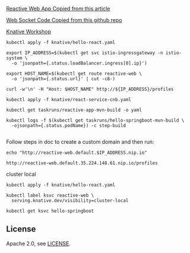 

[Reactive Web App Copied from this article](https://developer.okta.com/blog/2018/09/25/spring-webflux-websockets-react)

[Web Socket Code Copied from this github repo](https://github.com/marios-code-path/spring-web-sockets)

[Knative Workshop](https://docs.google.com/document/d/1QKjyWAJxZahQFUc8FkM_0gVtgDRUDgJq7zcJLiFjjjw/edit#)

```
kubectl apply -f knative/hello-react.yaml

export IP_ADDRESS=$(kubectl get svc istio-ingressgateway -n istio-system \
  -o 'jsonpath={.status.loadBalancer.ingress[0].ip}')

export HOST_NAME=$(kubectl get route reactive-web \
  -o 'jsonpath={.status.url}' | cut -c8-)

curl -w'\n' -H "Host: $HOST_NAME" http://${IP_ADDRESS}/profiles

kubectl apply -f knative/react-service-cnb.yaml

kubectl get taskruns/reactive-app-mvn-build -o yaml

kubectl logs -f $(kubectl get taskruns/hello-springboot-mvn-build \
  -ojsonpath={.status.podName}) -c step-build


```

Follow steps in doc to create a custom domain and then run:

```
echo "http://reactive-web.default.$IP_ADDRESS.nip.io"

http://reactive-web.default.35.224.148.61.nip.io/profiles

```

cluster local

```
kubectl apply -f knative/hello-react.yaml

kubectl label ksvc reactive-web \
  serving.knative.dev/visibility=cluster-local

kubectl get ksvc hello-springboot
```

## License

Apache 2.0, see [LICENSE](LICENSE).
